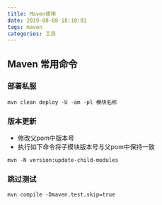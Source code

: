 ```yaml
---
title: Maven使用
date: 2019-08-08 18:10:01
tags: maven
categories: 工具
---
```


## Maven 常用命令
### 部署私服
```
mvn clean deploy -U -am -pl 模块名称
```

### 版本更新
- 修改父pom中版本号
- 执行如下命令将子模块版本号与父pom中保持一致

```
mvn -N version:update-child-modules
```


### 跳过测试
```
mvn compile -Dmaven.test.skip=true
```

